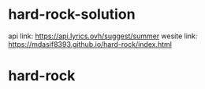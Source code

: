 # hard-rock-solution
api link: https://api.lyrics.ovh/suggest/summer
wesite link: https://mdasif8393.github.io/hard-rock/index.html
# hard-rock
